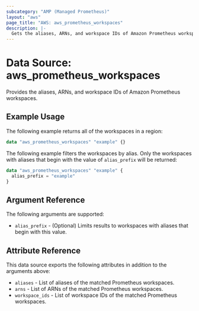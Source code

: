 ```yaml
---
subcategory: "AMP (Managed Prometheus)"
layout: "aws"
page_title: "AWS: aws_prometheus_workspaces"
description: |-
  Gets the aliases, ARNs, and workspace IDs of Amazon Prometheus workspaces.
---
```


# Data Source: aws_prometheus_workspaces

Provides the aliases, ARNs, and workspace IDs of Amazon Prometheus workspaces.

## Example Usage

The following example returns all of the workspaces in a region:

```terraform
data "aws_prometheus_workspaces" "example" {}
```

The following example filters the workspaces by alias. Only the workspaces with
aliases that begin with the value of `alias_prefix` will be returned:

```terraform
data "aws_prometheus_workspaces" "example" {
  alias_prefix = "example"
}
```

## Argument Reference

The following arguments are supported:

* `alias_prefix` - (Optional) Limits results to workspaces with aliases that begin with this value.

## Attribute Reference

This data source exports the following attributes in addition to the arguments above:

* `aliases` - List of aliases of the matched Prometheus workspaces.
* `arns` - List of ARNs of the matched Prometheus workspaces.
* `workspace_ids` - List of workspace IDs of the matched Prometheus workspaces.
